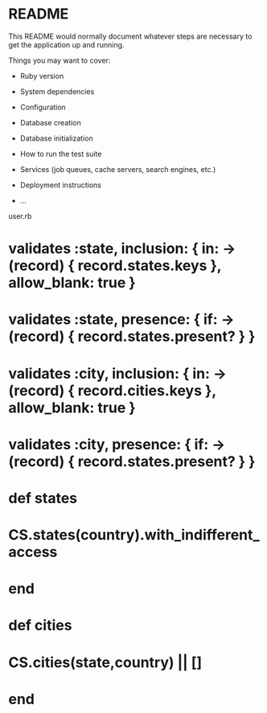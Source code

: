 # README

This README would normally document whatever steps are necessary to get the
application up and running.

Things you may want to cover:

* Ruby version

* System dependencies

* Configuration

* Database creation

* Database initialization

* How to run the test suite

* Services (job queues, cache servers, search engines, etc.)

* Deployment instructions

* ...

user.rb
  # validates :state, inclusion: { in: -> (record) { record.states.keys }, allow_blank: true }
  # validates :state, presence: { if: -> (record) { record.states.present? } }
  # validates :city, inclusion: { in: -> (record) { record.cities.keys }, allow_blank: true }
  # validates :city, presence: { if: -> (record) { record.states.present? } }


  # def states
  #   CS.states(country).with_indifferent_access
  # end

  # def cities
  #   CS.cities(state,country) || []
  # end